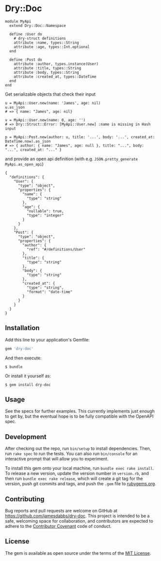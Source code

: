 # Dry::Doc

```
module MyApi
  extend Dry::Doc::Namespace

  define :User do
    # dry-struct definitions
    attribute :name, types::String
    attribute :age, types::Int.optional
  end

  define :Post do
    attribute :author, types.instance(User)
    attribute :title, types::String
    attribute :body, types::String
    attribute :created_at, types::DateTime
  end
end
```

Get serializable objects that check their input

```
u = MyApi::User.new(name: 'James', age: nil)
u.as_json
# => { name: "James", age: nil}

v = MyApi::User.new(name: 0, age: '')
# => Dry::Struct::Error: [MyApi::User.new] :name is missing in Hash input

p = MyApi::Post.new(author: u, title: '...', body: '...', created_at: DateTime.now).as_json
# => { author: { name: "James", age: null }, title: "...", body: "...", created_at: "..." }

```

and provide an open api definition (with e.g. `JSON.pretty_generate MyApi.as_open_api`)

```
{
  "definitions": {
    "User": {
      "type": "object",
      "properties": {
        "name": {
          "type": "string"
        },
        "age": {
          "nullable": true,
          "type": "integer"
        }
      }
    },
    "Post": {
      "type": "object",
      "properties": {
        "author": {
          "ref": "#/definitions/User"
        },
        "title": {
          "type": "string"
        },
        "body": {
          "type": "string"
        },
        "created_at": {
          "type": "string",
          "format": "date-time"
        }
      }
    }
  }
}
```


## Installation

Add this line to your application's Gemfile:

```ruby
gem 'dry-doc'
```

And then execute:

    $ bundle

Or install it yourself as:

    $ gem install dry-doc

## Usage

See the specs for further examples. This currently implements just enough to get by, but the eventual hope is to be fully compatible with the OpenAPI spec.

## Development

After checking out the repo, run `bin/setup` to install dependencies. Then, run `rake spec` to run the tests. You can also run `bin/console` for an interactive prompt that will allow you to experiment.

To install this gem onto your local machine, run `bundle exec rake install`. To release a new version, update the version number in `version.rb`, and then run `bundle exec rake release`, which will create a git tag for the version, push git commits and tags, and push the `.gem` file to [rubygems.org](https://rubygems.org).

## Contributing

Bug reports and pull requests are welcome on GitHub at https://github.com/jamesdabbs/dry-doc. This project is intended to be a safe, welcoming space for collaboration, and contributors are expected to adhere to the [Contributor Covenant](http://contributor-covenant.org) code of conduct.


## License

The gem is available as open source under the terms of the [MIT License](http://opensource.org/licenses/MIT).

